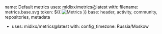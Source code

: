 name: Default metrics
uses: midixx/metrics@latest
with:
  filename: metrics.base.svg
  token: ${{ ![Metrics](https://metrics.lecoq.io/midixx?template=classic&isocalendar=1&stargazers=1&followup=1&sponsors=1&discussions=1&base=header%2C%20activity%2C%20community%2C%20repositories%2C%20metadata&base.indepth=false&base.hireable=false&base.skip=false&isocalendar=false&isocalendar.duration=half-year&stargazers=false&stargazers.charts=true&stargazers.charts.type=classic&stargazers.worldmap=false&stargazers.worldmap.sample=0&followup=false&followup.sections=repositories&followup.indepth=false&followup.archived=true&sponsors=false&sponsors.sections=goal%2C%20list%2C%20about&sponsors.past=false&sponsors.size=24&sponsors.title=Sponsor%20Me!&discussions=false&discussions.categories=true&discussions.categories.limit=0&config.timezone=Asia%2FNovokuznetsk) }}
  base: header, activity, community, repositories, metadata

  - uses: midixx/metrics@latest
  with:
    config_timezone: Russia/Moskow
